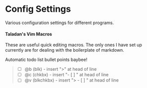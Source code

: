 # Config Settings
Various configuration settings for different programs.

#### Taladan's Vim Macros
These are useful quick editing macros.  The only ones I have set up currently are for dealing with the boilerplate of markdown.

Automatic todo list bullet points baybee!

> - [ ]  @b (blk) - insert ">" at head of line
> - [ ]  @c (chkbx) - insert "- [ ] " at head of line
> - [ ]  @v (blkchkbx) - insert "> - [ ] " at head of line


